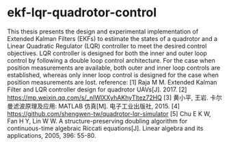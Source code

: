 # ekf-lqr-quadrotor-control 
This thesis presents the design and experimental implementation of Extended Kalman Filters (EKFs) to estimate the states of a quadrotor and a Linear Quadratic Regulator (LQR) controller to meet the desired control objectives. LQR controller is designed for both the inner and outer loop control by following a double loop control architecture. For the case when position measurements are available, both outer and inner loop controls are established, whereas only inner loop control is designed for the case when position measurements are lost.
reference:
[1] Raja M M. Extended Kalman Filter and LQR controller design for quadrotor UAVs[J]. 2017.
[2] https://mp.weixin.qq.com/s/_nIWlXXyhAKhyTltez72HQ
[3] 黄小平, 王岩. 卡尔曼滤波原理及应用: MATLAB 仿真[M]. 电子工业出版社, 2015.
[4] https://github.com/shengwen-tw/quadrotor-lqr-simulator
[5] Chu E K W, Fan H Y, Lin W W. A structure-preserving doubling algorithm for continuous-time algebraic Riccati equations[J]. Linear algebra and its applications, 2005, 396: 55-80.